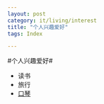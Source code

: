 ```yaml
---
layout: post
category: it/living/interest
title: "个人兴趣爱好"
tags: Index

---
```





#个人兴趣爱好#
  * 读书
  * 旅行
  * [口琴](/it/living/interest/2011/07/15/harmonica)
